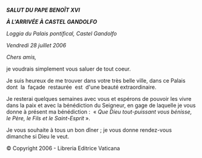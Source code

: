 ***SALUT DU PAPE BENOÎT XVI***

***À L'ARRIVÉE À CASTEL GANDOLFO***

*Loggia du Palais pontifical, Castel Gandolfo*

*Vendredi 28 juillet 2006*

*Chers amis,*

je voudrais simplement vous saluer de tout coeur.

Je suis heureux de me trouver dans votre très belle ville, dans ce Palais dont  la  façade  restaurée  est  d'une beauté extraordinaire.

Je resterai quelques semaines avec vous et espérons de pouvoir les vivre dans la paix et avec la bénédiction du Seigneur, en gage de laquelle je vous donne à présent ma bénédiction :  « *Que Dieu tout-puissant vous bénisse, le Père, le Fils et le Saint-Esprit* ».

Je vous souhaite à tous un bon dîner ; je vous donne rendez-vous dimanche si Dieu le veut.

© Copyright 2006 - Libreria Editrice Vaticana